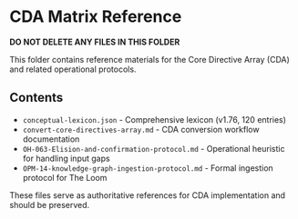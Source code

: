 # CDA Matrix Reference

**DO NOT DELETE ANY FILES IN THIS FOLDER**

This folder contains reference materials for the Core Directive Array (CDA) and related operational protocols.

## Contents

- `conceptual-lexicon.json` - Comprehensive lexicon (v1.76, 120 entries)
- `convert-core-directives-array.md` - CDA conversion workflow documentation
- `OH-063-Elision-and-confirmation-protocol.md` - Operational heuristic for handling input gaps
- `OPM-14-knowledge-graph-ingestion-protocol.md` - Formal ingestion protocol for The Loom

These files serve as authoritative references for CDA implementation and should be preserved.
